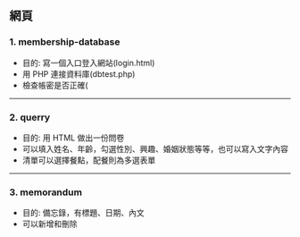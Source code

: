 ## 網頁
### 1. membership-database
* 目的: 寫一個入口登入網站(login.html)
* 用 PHP 連接資料庫(dbtest.php)
* 檢查帳密是否正確(
<hr>

### 2. querry
* 目的: 用 HTML 做出一份問卷
* 可以填入姓名、年齡，勾選性別、興趣、婚姻狀態等等，也可以寫入文字內容
* 清單可以選擇餐點，配餐則為多選表單
<hr>


### 3. memorandum
* 目的: 備忘錄，有標題、日期、內文
* 可以新增和刪除
